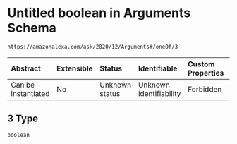# Untitled boolean in Arguments Schema

```txt
https://amazonalexa.com/ask/2020/12/Arguments#/oneOf/3
```



| Abstract            | Extensible | Status         | Identifiable            | Custom Properties | Additional Properties | Access Restrictions | Defined In                                                              |
| :------------------ | :--------- | :------------- | :---------------------- | :---------------- | :-------------------- | :------------------ | :---------------------------------------------------------------------- |
| Can be instantiated | No         | Unknown status | Unknown identifiability | Forbidden         | Allowed               | none                | [Arguments.json\*](../../schemas/Arguments.json "open original schema") |

## 3 Type

`boolean`
